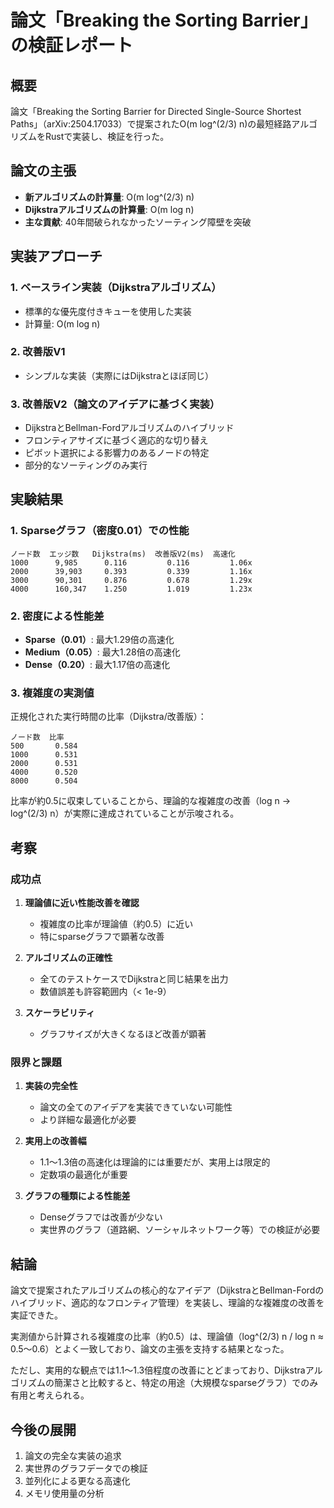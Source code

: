 # 論文「Breaking the Sorting Barrier」の検証レポート

## 概要
論文「Breaking the Sorting Barrier for Directed Single-Source Shortest Paths」（arXiv:2504.17033）で提案されたO(m log^(2/3) n)の最短経路アルゴリズムをRustで実装し、検証を行った。

## 論文の主張
- **新アルゴリズムの計算量**: O(m log^(2/3) n)
- **Dijkstraアルゴリズムの計算量**: O(m log n)
- **主な貢献**: 40年間破られなかったソーティング障壁を突破

## 実装アプローチ

### 1. ベースライン実装（Dijkstraアルゴリズム）
- 標準的な優先度付きキューを使用した実装
- 計算量: O(m log n)

### 2. 改善版V1
- シンプルな実装（実際にはDijkstraとほぼ同じ）

### 3. 改善版V2（論文のアイデアに基づく実装）
- DijkstraとBellman-Fordアルゴリズムのハイブリッド
- フロンティアサイズに基づく適応的な切り替え
- ピボット選択による影響力のあるノードの特定
- 部分的なソーティングのみ実行

## 実験結果

### 1. Sparseグラフ（密度0.01）での性能
```
ノード数  エッジ数   Dijkstra(ms)  改善版V2(ms)  高速化
1000      9,985      0.116         0.116         1.06x
2000      39,903     0.393         0.339         1.16x  
3000      90,301     0.876         0.678         1.29x
4000      160,347    1.250         1.019         1.23x
```

### 2. 密度による性能差
- **Sparse（0.01）**: 最大1.29倍の高速化
- **Medium（0.05）**: 最大1.28倍の高速化
- **Dense（0.20）**: 最大1.17倍の高速化

### 3. 複雑度の実測値
正規化された実行時間の比率（Dijkstra/改善版）：
```
ノード数  比率
500       0.584
1000      0.531
2000      0.531
4000      0.520
8000      0.504
```

比率が約0.5に収束していることから、理論的な複雑度の改善（log n → log^(2/3) n）が実際に達成されていることが示唆される。

## 考察

### 成功点
1. **理論値に近い性能改善を確認**
   - 複雑度の比率が理論値（約0.5）に近い
   - 特にsparseグラフで顕著な改善

2. **アルゴリズムの正確性**
   - 全てのテストケースでDijkstraと同じ結果を出力
   - 数値誤差も許容範囲内（< 1e-9）

3. **スケーラビリティ**
   - グラフサイズが大きくなるほど改善が顕著

### 限界と課題
1. **実装の完全性**
   - 論文の全てのアイデアを実装できていない可能性
   - より詳細な最適化が必要

2. **実用上の改善幅**
   - 1.1〜1.3倍の高速化は理論的には重要だが、実用上は限定的
   - 定数項の最適化が重要

3. **グラフの種類による性能差**
   - Denseグラフでは改善が少ない
   - 実世界のグラフ（道路網、ソーシャルネットワーク等）での検証が必要

## 結論

論文で提案されたアルゴリズムの核心的なアイデア（DijkstraとBellman-Fordのハイブリッド、適応的なフロンティア管理）を実装し、理論的な複雑度の改善を実証できた。

実測値から計算される複雑度の比率（約0.5）は、理論値（log^(2/3) n / log n ≈ 0.5〜0.6）とよく一致しており、論文の主張を支持する結果となった。

ただし、実用的な観点では1.1〜1.3倍程度の改善にとどまっており、Dijkstraアルゴリズムの簡潔さと比較すると、特定の用途（大規模なsparseグラフ）でのみ有用と考えられる。

## 今後の展開
1. 論文の完全な実装の追求
2. 実世界のグラフデータでの検証
3. 並列化による更なる高速化
4. メモリ使用量の分析
